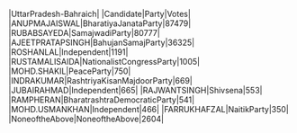 
|UttarPradesh-Bahraich|
|Candidate|Party|Votes|
|ANUPMAJAISWAL|BharatiyaJanataParty|87479|
|RUBABSAYEDA|SamajwadiParty|80777|
|AJEETPRATAPSINGH|BahujanSamajParty|36325|
|ROSHANLAL|Independent|1191|
|RUSTAMALISAIDA|NationalistCongressParty|1005|
|MOHD.SHAKIL|PeaceParty|750|
|INDRAKUMAR|RashtriyaKisanMajdoorParty|669|
|JUBAIRAHMAD|Independent|665|
|RAJWANTSINGH|Shivsena|553|
|RAMPHERAN|BharatrashtraDemocraticParty|541|
|MOHD.USMANKHAN|Independent|466|
|FARRUKHAFZAL|NaitikParty|350|
|NoneoftheAbove|NoneoftheAbove|2604|
